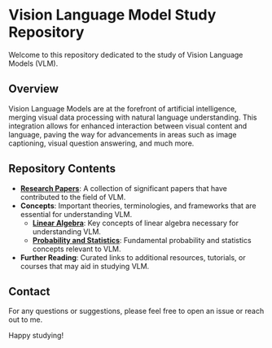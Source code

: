 # Vision Language Model Study Repository

Welcome to this repository dedicated to the study of Vision Language Models (VLM). 

## Overview

Vision Language Models are at the forefront of artificial intelligence, merging visual data processing with natural language understanding. This integration allows for enhanced interaction between visual content and language, paving the way for advancements in areas such as image captioning, visual question answering, and much more.

## Repository Contents

- **[Research Papers](/Research_paper.md)**: A collection of significant papers that have contributed to the field of VLM.
- **Concepts**: Important theories, terminologies, and frameworks that are essential for understanding VLM.
  - **[Linear Algebra](Concepts/Linear_Algebra.md)**: Key concepts of linear algebra necessary for understanding VLM.
  - **[Probability and Statistics](Concepts/Probability_Statistics.md)**: Fundamental probability and statistics concepts relevant to VLM.
- **Further Reading**: Curated links to additional resources, tutorials, or courses that may aid in studying VLM.

## Contact

For any questions or suggestions, please feel free to open an issue or reach out to me.

Happy studying!
